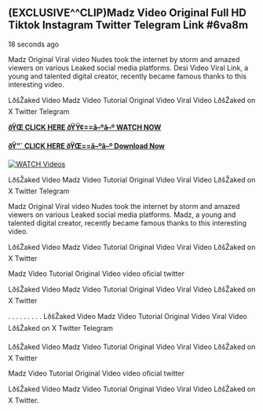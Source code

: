 ## (EXCLUSIVE^^CLIP)Madz Video Original Full HD Tiktok Instagram Twitter Telegram Link #6va8m

18 seconds ago

Madz Original Viral video Nudes took the internet by storm and amazed viewers on various Leaked social media platforms. Desi Video Viral Link, a young and talented digital creator, recently became famous thanks to this interesting video.

LðšŽaked Video Madz Video Tutorial Original Video Viral Video LðšŽaked on X Twitter Telegram

**[ðŸŒ CLICK HERE ðŸŸ¢==â–ºâ–º WATCH NOW](https://clips-mediaa.blogspot.com/2025/02/video-viral-download.html)**

**[ðŸ”´ CLICK HERE ðŸŒ==â–ºâ–º Download Now](https://clips-mediaa.blogspot.com/2025/02/video-viral-download.html)**

[![WATCH Videos](https://i.imgur.com/dJHk4Zq.gif)](https://clips-mediaa.blogspot.com/2025/02/video-viral-download.html)

LðšŽaked Video Madz Video Tutorial Original Video Viral Video LðšŽaked on X Twitter Telegram

Madz Original Viral video Nudes took the internet by storm and amazed viewers on various Leaked social media platforms. Madz, a young and talented digital creator, recently became famous thanks to this interesting video.

LðšŽaked Video Madz Video Tutorial Original Video Viral Video LðšŽaked on X Twitter

Madz Video Tutorial Original Video video oficial twitter

LðšŽaked Video Madz Video Tutorial Original Video Viral Video LðšŽaked on X Twitter

. . . . . . . . . LðšŽaked Video Madz Video Tutorial Original Video Viral Video LðšŽaked on X Twitter Telegram

LðšŽaked Video Madz Video Tutorial Original Video Viral Video LðšŽaked on X Twitter

Madz Video Tutorial Original Video video oficial twitter

LðšŽaked Video Madz Video Tutorial Original Video Viral Video LðšŽaked on X Twitter.